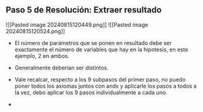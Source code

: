## Paso 5 de Resolución: Extraer resultado
![[Pasted image 20240815120449.png]]
![[Pasted image 20240815120524.png]]
- El número de parámetros que se ponen en resultado debe ser exactamente el número de variables que hay en la hipotesis, en este ejemplo, 2 en ambos.
- Generalmente deberían ser distintos.

- Vale recalcar, respecto a los 9 subpasos del primer paso, no puedo poner todos los axiomas juntos con ands y aplicarle los pasos a todos a la vez, debo aplicar los 9 pasos individualmente a cada uno.
- 